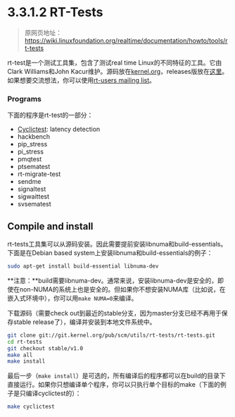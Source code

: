 # 3.3.1.2 RT-Tests

> 原网页地址：https://wiki.linuxfoundation.org/realtime/documentation/howto/tools/rt-tests

rt-test是一个测试工具集，包含了测试real time Linux的不同特征的工具。它由Clark Williams和John Kacur维护。源码放在[kernel.org](https://git.kernel.org/pub/scm/utils/rt-tests/rt-tests.git/)，releases版放在[这里](https://www.kernel.org/pub/linux/utils/rt-tests)。如果想要交流想法，你可以使用[rt-users mailing list](https://wiki.linuxfoundation.org/realtime/communication/mailinglists)。

<!-- rt-tests is a test suite, that contains programs to test various real time Linux features. It is maintained by Clark Williams and John Kacur. The source code is hosted on [kernel.org](https://git.kernel.org/pub/scm/utils/rt-tests/rt-tests.git/), the releases are available [here](https://www.kernel.org/pub/linux/utils/rt-tests). For communication, the [rt-users mailing list](https://wiki.linuxfoundation.org/realtime/communication/mailinglists) is used. -->

### Programs

下面的程序是rt-test的一部分：

<!-- The following programs are part of the rt-tests: -->

* [Cyclictest](https://wiki.linuxfoundation.org/realtime/documentation/howto/tools/cyclictest): latency detection
* hackbench
* pip_stress
* pi_stress
* pmqtest
* ptsematest
* rt-migrate-test
* sendme
* signaltest
* sigwaittest
* svsematest

## Compile and install

rt-tests工具集可以从源码安装。因此需要提前安装libnuma和build-essentials。下面是在Debian based system上安装libnuma和build-essentials的例子：

<!-- rt-tests suite can be installed from source. Therefore the libnuma and build-essentials are required. The given example is for a Debian based system: -->

```bash
sudo apt-get install build-essential libnuma-dev
```

**注意：**build需要libnuma-dev。通常来说，安装libnuma-dev是安全的，即使在non-NUMA的系统上也是安全的。但如果你不想安装NUMA库（比如说，在嵌入式环境中），你可以用`make NUMA=0`来编译。

<!-- **NOTE:** libnuma-dev is required for build. Usually, it's safe to have libnuma-dev installed also in non-NUMA systems, but if you don't want to install the NUMA libs (e.g. in embedded environment) then compile with make NUMA=0. -->

下载源码（需要check out到最近的stable分支，因为master分支已经不再用于保存stable release了），编译并安装到本地文件系统中。

<!-- Clone source code (check out the latest stable branch, because the master branch is not used for stable release any more), compile it and install it to the local filesystem -->

```bash
git clone git://git.kernel.org/pub/scm/utils/rt-tests/rt-tests.git
cd rt-tests
git checkout stable/v1.0
make all
make install
```

最后一步（`make install`）是可选的，所有编译后的程序都可以在build的目录下直接运行。如果你只想编译单个程序，你可以只执行单个目标的make（下面的例子是只编译cyclictest的）：

<!-- The last step is optional. All compiled programs can be executed from the build directory directly. If only a single program should be compiled only the single make target for the specific program could be executed (example for cyclictest): -->

```bash
make cyclictest
```


